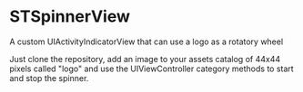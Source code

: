 STSpinnerView
=============

A custom UIActivityIndicatorView that can use a logo as a rotatory wheel

Just clone the repository, add an image to your assets catalog of 44x44 pixels called "logo" and use the UIViewController category methods to start and stop the spinner.
